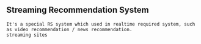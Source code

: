 ## Streaming Recommendation System 
    It's a special RS system which used in realtime required system, such as video recommendation / news recommendation.
    streaming sites